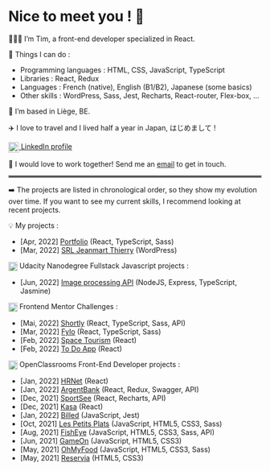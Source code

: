 # Nice to meet you ! 👋

🧑🏻‍🎓 I’m Tim, a front-end developer specialized in React. 

🔧 Things I can do :

- Programming languages : HTML, CSS, JavaScript, TypeScript
- Libraries : React, Redux
- Languages : French (native), English (B1/B2), Japanese (some basics)
- Other skills : WordPress, Sass, Jest, Recharts, React-router, Flex-box, ...

🍟 I’m based in Liège, BE.

✈️ I love to travel and I lived half a year in Japan, はじめまして !

<a href="https://www.linkedin.com/in/tim-jeanmart-29540020b" target="blank"><img align="center" src="https://img.icons8.com/color/48/000000/linkedin.png" alt="LinkedIn icon by Icons8" height="21" /> LinkedIn profile</a>

📧 I would love to work together! Send me an [email](mailto:tim.jeanmart@hotmail.com) to get in touch.

<hr style="border:2px solid gray"> </hr>

➡️ The projects are listed in chronological order, so they show my evolution over time. If you want to see my current skills, I recommend looking at recent projects.

💡 My projects :

- [Apr, 2022] [Portfolio](https://github.com/Tim-jn/site-perso) (React, TypeScript, Sass)
- [Mar, 2022] [SRL Jeanmart Thierry](https://jeanmartth.be/) (WordPress)

<img align="center" src="https://img.icons8.com/external-tal-revivo-shadow-tal-revivo/24/000000/external-udacity-a-for-profit-educational-organization-founded-by-offering-massive-open-online-courses-logo-shadow-tal-revivo.png" alt="Udacity Icon" height="18" /> Udacity Nanodegree Fullstack Javascript projects :

- [Jun, 2022] [Image processing API](https://github.com/Tim-jn/image-processing-api) (NodeJS, Express, TypeScript, Jasmine)

<img align="center" src="https://nitter.net/pic/profile_images%2F1047378912819531776%2Fjg7V1u54.jpg" alt="Frontend Mentor Icon" height="18" /> Frontend Mentor Challenges : 

- [Mai, 2022] [Shortly](https://github.com/Tim-jn/Shortly) (React, TypeScript, Sass, API)
- [Mar, 2022] [Fylo](https://github.com/Tim-jn/Fylo) (React, TypeScript, Sass)
- [Feb, 2022] [Space Tourism](https://github.com/Tim-jn/space-tourism) (React)
- [Feb, 2022] [To Do App](https://github.com/Tim-jn/to-do-app) (React)

<img align="center" src="https://www.jobirl.com/images/societe/1621324779.jpg" alt="OpenClassrooms Icon" height="18"/> OpenClassrooms Front-End Developer projects :

- [Jan, 2022] [HRNet](https://github.com/Tim-jn/TimothyJeanmart_14_07012022) (React)
- [Jan, 2022] [ArgentBank](https://github.com/Tim-jn/TimothyJeanmart_13_17122021) (React, Redux, Swagger, API)
- [Dec, 2021] [SportSee](https://github.com/Tim-jn/TimothyJeanmart_12_29112021) (React, Recharts, API)
- [Dec, 2021] [Kasa](https://github.com/Tim-jn/TimothyJeanmart_11_07112021) (React)
- [Jan, 2022] [Billed](https://github.com/Tim-jn/TimothyJeanmart_9_11102021) (JavaScript, Jest)
- [Oct, 2021] [Les Petits Plats](https://github.com/Tim-jn/TimothyJeanmart_7_24082021) (JavaScript, HTML5, CSS3, Sass)
- [Aug, 2021] [FishEye](https://github.com/Tim-jn/TimothyJeanmart_6_01072021) (JavaScript, HTML5, CSS3, Sass, API)
- [Jun, 2021] [GameOn](https://github.com/Tim-jn/TimothyJeanmart_4_01062021) (JavaScript, HTML5, CSS3)
- [May, 2021] [OhMyFood](https://github.com/Tim-jn/TimothyJeanmart_3_10052021) (JavaScript, HTML5, CSS3, Sass)
- [May, 2021] [Reservia](https://github.com/Tim-jn/TimothyJeanmart_2_16042021) (HTML5, CSS3)

<!-- <img align="center" src="https://img.icons8.com/external-tal-revivo-color-tal-revivo/24/000000/external-udemycom-is-an-online-learning-and-teaching-platform-logo-color-tal-revivo.png" alt="Udemy icon by Icons8" height="18" /> Udemy projects : 

- [Jan, 2022] [Twitch clone](https://github.com/Tim-jn/twitch-clone) (React) -->
